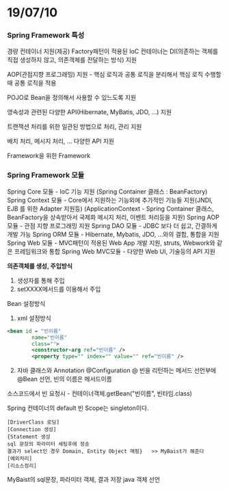 #	19/07/10




### Spring Framework 특성

경량 컨테이너 지원(제공)
Factory패턴이 적용된 IoC 컨테이너는 DI(의존하는 객체를 직접 생성하지 않고, 의존객체를 전달하는 방식) 지원

AOP(관점지향 프로그래밍) 지원 - 핵심 로직과 공통 로직을 분리해서 핵심 로직 수행할때 공통 로직을 적용

POJO로 Bean을 정의해서 사용할 수 있느도록 지원

영속성과 관련된 다양한 API(Hibernate, MyBatis, JDO, ...) 지원

트랜잭션 처리를 위한 일관된 방법으로 처리, 관리 지원

배치 처리, 메시지 처리, ... 다양한 API 지원

Framework을 위한 Framework



### Spring Framework 모듈

Spring Core 모듈 - IoC 기능 지원 (Spring Container 클래스 : BeanFactory)
Spring Context 모듈 - Core에서 지원하는 기능외에 추가적인 기능들 지원(JNDI, EJB 를 위한 Adapter 지원등)
    (ApplicationContext - Spring Container 클래스, BeanFactory을 상속받아서 국제화 메시지 처리, 이벤트 처리등을 지원)
Spring AOP 모듈 - 관점 지향 프로그래밍 지원
Spring DAO 모듈 - JDBC 보다 더 쉽고, 간결하게 개발 가능
Spring ORM 모듈 - Hibernate, Mybatis, JDO, ...와의 결합, 통합을 지원
Spring Web 모듈 - MVC패턴이 적용된 Web App 개발 지원, struts, Webwork와 같은 프레임워크와 통합
Spring Web MVC모듈 - 다양한 Web UI, 기술등의 API 지원



**의존객체를 생성, 주입방식**

1. 생성자를 통해 주입
2. setXXXX메서드를 이용해서 주입

Bean 설정방식

1. xml 설정방식

```xml
<bean id = "빈이름"
		name="빈이름"
		class="">
		<constructor-arg ref="빈이름" />
		<property type="" index="" value="" ref="빈이름" />
```



2. 자바 클래스와 Annotation
   @Configuration
   @ 빈을 리턴하는 메서드 선언부에 @Bean 선언, 빈의 이름은 메서드이름

소스코드에서 빈 요청시 - 컨테이너객체.getBean("빈이름", 빈타임.class)

Spring 컨테이너의 default 빈 Scope는 singleton이다. 





```
[DriverClass 로딩]
[Connection 생성]
{Statement 생성
sql 문장의 파라미터 세팅후에 정송
결과가 select인 경우 Domain, Entity Object 매핑}   >> MyBaist가 해준다
[예외처리]
[리소스정리]
```

MyBaist의 sql문장, 파라미터 객체, 결과 저장 java 객체 선언

